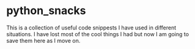 # python_snacks
 This is a collection of useful code snippests I have used in different situations. I have lost most of the cool things I had but now I am going to save them here as I move on.
